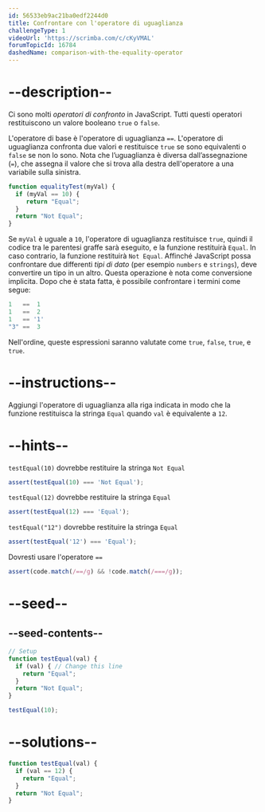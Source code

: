 ```yaml
---
id: 56533eb9ac21ba0edf2244d0
title: Confrontare con l'operatore di uguaglianza
challengeType: 1
videoUrl: 'https://scrimba.com/c/cKyVMAL'
forumTopicId: 16784
dashedName: comparison-with-the-equality-operator
---
```


# --description--

Ci sono molti <dfn>operatori di confronto</dfn> in JavaScript. Tutti questi operatori restituiscono un valore booleano `true` o  `false`.

L'operatore di base è l'operatore di uguaglianza `==`. L'operatore di uguaglianza confronta due valori e restituisce `true` se sono equivalenti o `false` se non lo sono. Nota che l’uguaglianza è diversa dall’assegnazione (`=`), che assegna il valore che si trova alla destra dell'operatore a una variabile sulla sinistra.

```js
function equalityTest(myVal) {
  if (myVal == 10) {
     return "Equal";
  }
  return "Not Equal";
}
```

Se `myVal` è uguale a `10`, l'operatore di uguaglianza restituisce `true`, quindi il codice tra le parentesi graffe sarà eseguito, e la funzione restituirà `Equal`. In caso contrario, la funzione restituirà `Not Equal`. Affinché JavaScript possa confrontare due differenti <dfn>tipi di dato</dfn> (per esempio `numbers` e `strings`), deve convertire un tipo in un altro. Questa operazione è nota come conversione implicita. Dopo che è stata fatta, è possibile confrontare i termini come segue:

```js
1   ==  1
1   ==  2
1   == '1'
"3" ==  3
```

Nell'ordine, queste espressioni saranno valutate come `true`, `false`, `true`, e `true`.

# --instructions--

Aggiungi l'operatore di uguaglianza alla riga indicata in modo che la funzione restituisca la stringa `Equal` quando `val` è equivalente a `12`.

# --hints--

`testEqual(10)` dovrebbe restituire la stringa `Not Equal`

```js
assert(testEqual(10) === 'Not Equal');
```

`testEqual(12)` dovrebbe restituire la stringa `Equal`

```js
assert(testEqual(12) === 'Equal');
```

`testEqual("12")` dovrebbe restituire la stringa `Equal`

```js
assert(testEqual('12') === 'Equal');
```

Dovresti usare l'operatore `==`

```js
assert(code.match(/==/g) && !code.match(/===/g));
```

# --seed--

## --seed-contents--

```js
// Setup
function testEqual(val) {
  if (val) { // Change this line
    return "Equal";
  }
  return "Not Equal";
}

testEqual(10);
```

# --solutions--

```js
function testEqual(val) {
  if (val == 12) {
    return "Equal";
  }
  return "Not Equal";
}
```
